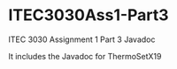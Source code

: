 # ITEC3030Ass1-Part3
ITEC 3030 Assignment 1 Part 3 Javadoc

It includes the Javadoc for ThermoSetX19
